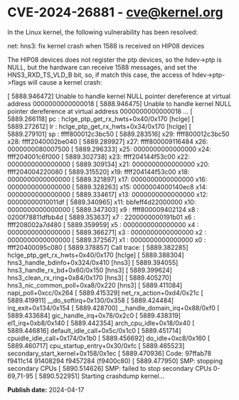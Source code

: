 # CVE-2024-26881 - cve@kernel.org

In the Linux kernel, the following vulnerability has been resolved:

net: hns3: fix kernel crash when 1588 is received on HIP08 devices

The HIP08 devices does not register the ptp devices, so the
hdev->ptp is NULL, but the hardware can receive 1588 messages,
and set the HNS3_RXD_TS_VLD_B bit, so, if match this case, the
access of hdev->ptp->flags will cause a kernel crash:

[ 5888.946472] Unable to handle kernel NULL pointer dereference at virtual address 0000000000000018
[ 5888.946475] Unable to handle kernel NULL pointer dereference at virtual address 0000000000000018
...
[ 5889.266118] pc : hclge_ptp_get_rx_hwts+0x40/0x170 [hclge]
[ 5889.272612] lr : hclge_ptp_get_rx_hwts+0x34/0x170 [hclge]
[ 5889.279101] sp : ffff800012c3bc50
[ 5889.283516] x29: ffff800012c3bc50 x28: ffff2040002be040
[ 5889.289927] x27: ffff800009116484 x26: 0000000080007500
[ 5889.296333] x25: 0000000000000000 x24: ffff204001c6f000
[ 5889.302738] x23: ffff204144f53c00 x22: 0000000000000000
[ 5889.309134] x21: 0000000000000000 x20: ffff204004220080
[ 5889.315520] x19: ffff204144f53c00 x18: 0000000000000000
[ 5889.321897] x17: 0000000000000000 x16: 0000000000000000
[ 5889.328263] x15: 0000004000140ec8 x14: 0000000000000000
[ 5889.334617] x13: 0000000000000000 x12: 00000000010011df
[ 5889.340965] x11: bbfeff4d22000000 x10: 0000000000000000
[ 5889.347303] x9 : ffff800009402124 x8 : 0200f78811dfbb4d
[ 5889.353637] x7 : 2200000000191b01 x6 : ffff208002a7d480
[ 5889.359959] x5 : 0000000000000000 x4 : 0000000000000000
[ 5889.366271] x3 : 0000000000000000 x2 : 0000000000000000
[ 5889.372567] x1 : 0000000000000000 x0 : ffff20400095c080
[ 5889.378857] Call trace:
[ 5889.382285] hclge_ptp_get_rx_hwts+0x40/0x170 [hclge]
[ 5889.388304] hns3_handle_bdinfo+0x324/0x410 [hns3]
[ 5889.394055] hns3_handle_rx_bd+0x60/0x150 [hns3]
[ 5889.399624] hns3_clean_rx_ring+0x84/0x170 [hns3]
[ 5889.405270] hns3_nic_common_poll+0xa8/0x220 [hns3]
[ 5889.411084] napi_poll+0xcc/0x264
[ 5889.415329] net_rx_action+0xd4/0x21c
[ 5889.419911] __do_softirq+0x130/0x358
[ 5889.424484] irq_exit+0x134/0x154
[ 5889.428700] __handle_domain_irq+0x88/0xf0
[ 5889.433684] gic_handle_irq+0x78/0x2c0
[ 5889.438319] el1_irq+0xb8/0x140
[ 5889.442354] arch_cpu_idle+0x18/0x40
[ 5889.446816] default_idle_call+0x5c/0x1c0
[ 5889.451714] cpuidle_idle_call+0x174/0x1b0
[ 5889.456692] do_idle+0xc8/0x160
[ 5889.460717] cpu_startup_entry+0x30/0xfc
[ 5889.465523] secondary_start_kernel+0x158/0x1ec
[ 5889.470936] Code: 97ffab78 f9411c14 91408294 f9457284 (f9400c80)
[ 5889.477950] SMP: stopping secondary CPUs
[ 5890.514626] SMP: failed to stop secondary CPUs 0-69,71-95
[ 5890.522951] Starting crashdump kernel...

**Publish date:** 2024-04-17
